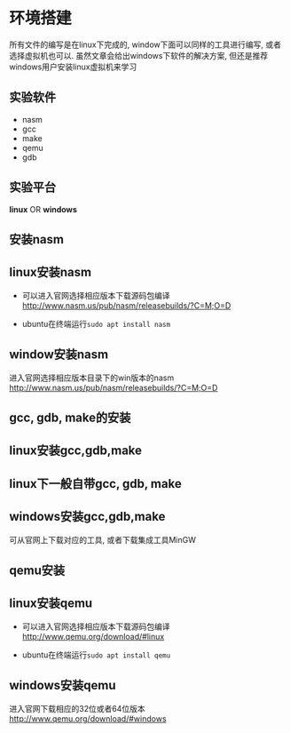 环境搭建
========
所有文件的编写是在linux下完成的, window下面可以同样的工具进行编写, 或者选择虚拟机也可以. 虽然文章会给出windows下软件的解决方案, 但还是推荐windows用户安装linux虚拟机来学习


实验软件
----------------
- nasm 
- gcc
- make
- qemu
- gdb

实验平台
----------------

**linux** OR **windows**

安装nasm
-------------

linux安装nasm
-------------------
- 可以进入官网选择相应版本下载源码包编译
http://www.nasm.us/pub/nasm/releasebuilds/?C=M;O=D

- ubuntu在终端运行`sudo apt install nasm`

window安装nasm
----------------------
进入官网选择相应版本目录下的win版本的nasm
http://www.nasm.us/pub/nasm/releasebuilds/?C=M;O=D

gcc, gdb, make的安装
----------------------------
linux安装gcc,gdb,make
-----------------------------
linux下一般自带gcc, gdb, make
---------------------------------------
windows安装gcc,gdb,make
-----------------------------------
可从官网上下载对应的工具, 或者下载集成工具MinGW

qemu安装
------------
linux安装qemu
-------------------
- 可以进入官网选择相应版本下载源码包编译
http://www.qemu.org/download/#linux

- ubuntu在终端运行`sudo apt install qemu`

windows安装qemu
------------------------

进入官网下载相应的32位或者64位版本
http://www.qemu.org/download/#windows
